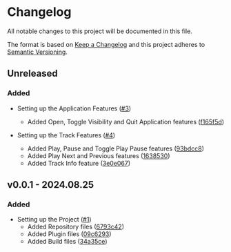 
# Changelog
All notable changes to this project will be documented in this file.

The format is based on [Keep a Changelog](http://keepachangelog.com/)
and this project adheres to [Semantic Versioning](http://semver.org/).

## Unreleased

### Added
  - Setting up the Application Features ([#3](https://github.com/pratikghodasara/tp-spotify-pg/pull/3))
    - Added Open, Toggle Visibility and Quit Application features ([f165f5d](https://github.com/pratikghodasara/tp-spotify-pg/commit/f165f5d))

  - Setting up the Track Features ([#4](https://github.com/pratikghodasara/tp-spotify-pg/pull/4))
    - Added Play, Pause and Toggle Play Pause features ([93bdcc8](https://github.com/pratikghodasara/tp-spotify-pg/commit/93bdcc8))
    - Added Play Next and Previous features ([1638530](https://github.com/pratikghodasara/tp-spotify-pg/commit/1638530))
    - Added Track Info feature ([3e0e067](https://github.com/pratikghodasara/tp-spotify-pg/commit/3e0e067))

## v0.0.1 - 2024.08.25

### Added
  - Setting up the Project ([#1](https://github.com/pratikghodasara/tp-spotify-pg/pull/1))
    - Added Repository files ([6793c42](https://github.com/pratikghodasara/tp-spotify-pg/commit/6793c42))
    - Added Plugin files ([09c6293](https://github.com/pratikghodasara/tp-spotify-pg/commit/09c6293))
    - Added Build files ([34a35ce](https://github.com/pratikghodasara/tp-spotify-pg/commit/34a35ce))
